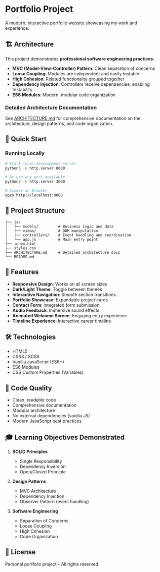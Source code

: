 # Portfolio Project

A modern, interactive portfolio website showcasing my work and experience.

## 🏗️ Architecture

This project demonstrates **professional software engineering practices**:

- **MVC (Model-View-Controller) Pattern**: Clean separation of concerns
- **Loose Coupling**: Modules are independent and easily testable
- **High Cohesion**: Related functionality grouped together
- **Dependency Injection**: Controllers receive dependencies, enabling testability
- **ES6 Modules**: Modern, modular code organization

### Detailed Architecture Documentation
See [ARCHITECTURE.md](./ARCHITECTURE.md) for comprehensive documentation on the architecture, design patterns, and code organization.

## 🚀 Quick Start

### Running Locally

```bash
# Start local development server
python3 -m http.server 8000

# Or use any port available
python3 -m http.server 3000

# Access in browser
open http://localhost:8000
```

## 📁 Project Structure

```
├── js/
│   ├── models/         # Business logic and data
│   ├── views/          # DOM manipulation
│   ├── controllers/    # Event handling and coordination
│   └── app.js          # Main entry point
├── index.html
├── styles.css
├── ARCHITECTURE.md     # Detailed architecture docs
└── README.md
```

## 🎨 Features

- **Responsive Design**: Works on all screen sizes
- **Dark/Light Theme**: Toggle between themes
- **Interactive Navigation**: Smooth section transitions
- **Portfolio Showcase**: Expandable project cards
- **Contact Form**: Integrated form submission
- **Audio Feedback**: Immersive sound effects
- **Animated Welcome Screen**: Engaging entry experience
- **Timeline Experience**: Interactive career timeline

## 🛠️ Technologies

- HTML5
- CSS3 / SCSS
- Vanilla JavaScript (ES6+)
- ES6 Modules
- CSS Custom Properties (Variables)

## 📝 Code Quality

- Clean, readable code
- Comprehensive documentation
- Modular architecture
- No external dependencies (vanilla JS)
- Modern JavaScript best practices

## 🎓 Learning Objectives Demonstrated

1. **SOLID Principles**
   - Single Responsibility
   - Dependency Inversion
   - Open/Closed Principle

2. **Design Patterns**
   - MVC Architecture
   - Dependency Injection
   - Observer Pattern (event handling)

3. **Software Engineering**
   - Separation of Concerns
   - Loose Coupling
   - High Cohesion
   - Code Organization

## 📄 License

Personal portfolio project - All rights reserved
